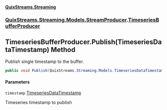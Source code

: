 #### [QuixStreams.Streaming](index.md 'index')
### [QuixStreams.Streaming.Models.StreamProducer](QuixStreams.Streaming.Models.StreamProducer.md 'QuixStreams.Streaming.Models.StreamProducer').[TimeseriesBufferProducer](TimeseriesBufferProducer.md 'QuixStreams.Streaming.Models.StreamProducer.TimeseriesBufferProducer')

## TimeseriesBufferProducer.Publish(TimeseriesDataTimestamp) Method

Publish single timestamp to the buffer.

```csharp
public void Publish(QuixStreams.Streaming.Models.TimeseriesDataTimestamp timestamp);
```
#### Parameters

<a name='QuixStreams.Streaming.Models.StreamProducer.TimeseriesBufferProducer.Publish(QuixStreams.Streaming.Models.TimeseriesDataTimestamp).timestamp'></a>

`timestamp` [TimeseriesDataTimestamp](TimeseriesDataTimestamp.md 'QuixStreams.Streaming.Models.TimeseriesDataTimestamp')

Timeseries timestamp to publish